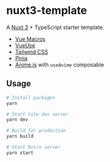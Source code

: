 # nuxt3-template

A [Nuxt 3](https://nuxt.com/docs/guide/concepts/auto-imports) + TypeScript starter template.

- [Vue Macros](https://vue-macros.sxzz.moe/guide/getting-started.html)
- [VueUse](https://vueuse.org/guide/)
- [Tailwind CSS](https://tailwindcss.com/docs/installation)
- [Pinia](https://pinia.vuejs.org/introduction.html)
- [Anime.js](https://animejs.com/documentation/) with `useAnime` composable

## Usage

```bash
# Install packages
yarn

# Start Vite dev server
yarn dev

# Build for production
yarn build

# Start Nitro server
yarn start
```
